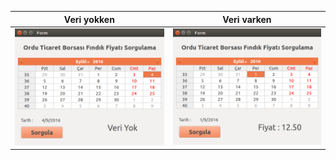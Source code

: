 Veri yokken    |   Veri varken
-----| -----
![](/screenshots/24/1.png) | ![](/screenshots/24/2.png)
